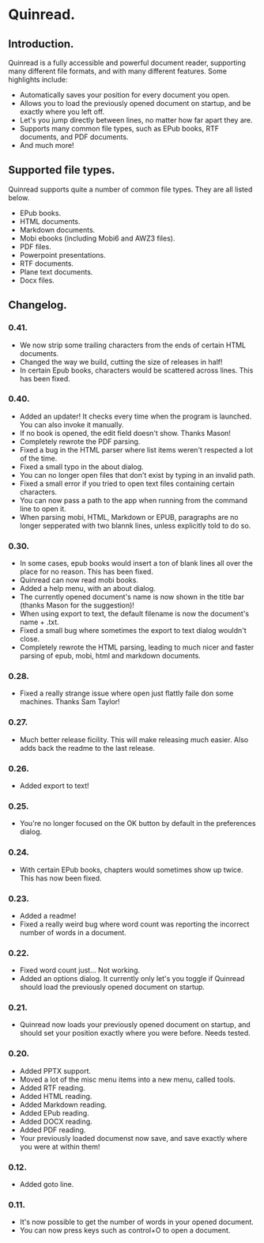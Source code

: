 # Quinread.

## Introduction.

Quinread is a fully accessible and powerful document reader, supporting many different file formats, and with many different features. Some highlights include:

* Automatically saves your position for every document you open.
* Allows you to load the previously opened document on startup, and be exactly where you left off.
* Let's you jump directly between lines, no matter how far apart they are.
* Supports many common file types, such as EPub books, RTF documents, and PDF documents.
* And much more!

## Supported file types.

Quinread supports quite a number of common file types. They are all listed below.

* EPub books.
* HTML documents.
* Markdown documents.
* Mobi ebooks (including Mobi6 and AWZ3 files).
* PDF files.
* Powerpoint presentations.
* RTF documents.
* Plane text documents.
* Docx files.

## Changelog.

### 0.41.

* We now strip some trailing characters from the ends of certain HTML documents.
* Changed the way we build, cutting the size of releases in half!
* In certain Epub books, characters would be scattered across lines. This has been fixed.

### 0.40.

* Added an updater! It checks every time when the program is launched. You can also invoke it manually.
* If no book is opened, the edit field doesn't show. Thanks Mason!
* Completely rewrote the PDF parsing.
* Fixed a bug in the HTML parser where list items weren't respected a lot of the time.
* Fixed a small typo in the about dialog.
* You can no longer open files that don't exist by typing in an invalid path.
* Fixed a small error if you tried to open text files containing certain characters.
* You can now pass a path to the app when running from the command line to open it.
* When parsing mobi, HTML, Markdown or EPUB, paragraphs are no longer sepperated with two blannk lines, unless explicitly told to do so.

### 0.30.

* In some cases, epub books would insert a ton of blank lines all over the place for no reason. This has been fixed.
* Quinread can now read mobi books.
* Added a help menu, with an about dialog.
* The currently opened document's name is now shown in the title bar (thanks Mason for the suggestion)!
* When using export to text, the default filename is now the document's name + .txt.
* Fixed a small bug where sometimes the export to text dialog wouldn't close.
* Completely rewrote the HTML parsing, leading to much nicer and faster parsing of epub, mobi, html and markdown documents.

### 0.28.

* Fixed a really strange issue where open just flattly faile don some machines. Thanks Sam Taylor!

### 0.27.

* Much better release ficility. This will make releasing much easier. Also adds back the readme to the last release.

### 0.26.

* Added export to text!

### 0.25.

* You're no longer focused on the OK button by default in the preferences dialog.

### 0.24.

* With certain EPub books, chapters would sometimes show up twice. This has now been fixed.

### 0.23.

* Added a readme!
* Fixed a really weird bug where word count was reporting the incorrect number of words in a document.

### 0.22.

* Fixed word count just... Not working.
* Added an options dialog. It currently only let's you toggle if Quinread should load the previously opened document on startup.

### 0.21.

* Quinread now loads your previously opened document on startup, and should set your position exactly where you were before. Needs tested.

### 0.20.

* Added PPTX support.
* Moved a lot of the misc menu items into a new menu, called tools.
* Added RTF reading.
* Added HTML reading.
* Added Markdown reading.
* Added EPub reading.
* Added DOCX reading.
* Added PDF reading.
* Your previously loaded documenst now save, and save exactly where you were at within them!

### 0.12.

* Added goto line.

### 0.11.

* It's now possible to get the number of words in your opened document.
* You can now press keys  such as control+O to open a document.
